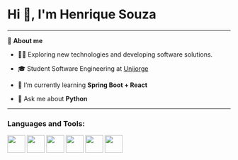 # Hi 👋, I'm Henrique Souza

---

🚀 **About me**

- 👨‍💻 Exploring new technologies and developing software solutions.

- 🎓 Student Software Engineering at [Unijorge](https://www.unijorge.edu.br)

- 🌱 I’m currently learning **Spring Boot + React**

- 💬 Ask me about **Python**
  
---

### Languages and Tools:
<img src="https://cdn.jsdelivr.net/gh/devicons/devicon/icons/css3/css3-original.svg" width="40" height="40"/> <img src="https://cdn.jsdelivr.net/gh/devicons/devicon/icons/html5/html5-original.svg" width="40" height="40"/> <img src="https://cdn.jsdelivr.net/gh/devicons/devicon/icons/javascript/javascript-original.svg" width="40" height="40"/> <img src="https://cdn.jsdelivr.net/gh/devicons/devicon/icons/mysql/mysql-original.svg" width="40" height="40"/> <img src="https://cdn.jsdelivr.net/gh/devicons/devicon/icons/postgresql/postgresql-original.svg" width="40" height="40"/> <img src="https://cdn.jsdelivr.net/gh/devicons/devicon/icons/python/python-original.svg" width="40" height="40"/>
